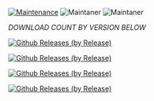[![Maintenance](https://img.shields.io/badge/Maintained%3F-yes-green.svg)](https://GitHub.com/Naereen/StrapDown.js/graphs/commit-activity)   ![Maintaner](https://img.shields.io/badge/maintainer-Introdructor-blue) ![Maintaner](https://img.shields.io/badge/maintainer-Madmax-blue)

*DOWNLOAD COUNT BY VERSION BELOW*

[![Github Releases (by Release)](https://img.shields.io/github/downloads/HyconOS-Releases/Redmi-Note8-8T/V2.5/total.svg)](https://GitHub.com/Hycon-Releases/Redmi-Note8-8T/releases)


[![Github Releases (by Release)](https://img.shields.io/github/downloads/HyconOS-Releases/Redmi-Note8-8T/V2.0/total.svg)](https://GitHub.com/Hycon-Releases/Redmi-Note8-8T/releases)


[![Github Releases (by Release)](https://img.shields.io/github/downloads/HyconOS-Releases/Redmi-Note8-8T/V1.5/total.svg)](https://GitHub.com/Hycon-Releases/Redmi-Note8-8T/releases)


[![Github Releases (by Release)](https://img.shields.io/github/downloads/HyconOS-Releases/Redmi-Note8-8T/V1.0_Aureus/total.svg)](https://GitHub.com/Hycon-Releases/Redmi-Note8-8T/releases)
